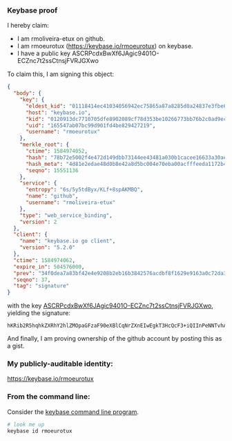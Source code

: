 ### Keybase proof

I hereby claim:

  * I am rmoliveira-etux on github.
  * I am rmoeurotux (https://keybase.io/rmoeurotux) on keybase.
  * I have a public key ASCRPcdxBwXf6JAgic9401O-ECZnc7t2ssCtnsjFVRJGXwo

To claim this, I am signing this object:

```json
{
  "body": {
    "key": {
      "eldest_kid": "01118414ec41034056942ec75865a87a8285d0a24837e3fbe6805624016fe2aaffd70a",
      "host": "keybase.io",
      "kid": "0120913dc7710705dfe8902089cf78d353be10266773bb76b2c0ad9ec8c55512465f0a",
      "uid": "165547ab07bc99d901fd4be829427219",
      "username": "rmoeurotux"
    },
    "merkle_root": {
      "ctime": 1584974052,
      "hash": "78b72e5002f4e472d149dbb73144ee43481a030b1cacee16633a30ae9afbc3c85701712da1e18fb05586fea65a421d952051c51be891af6f766b4f7527d50f8c",
      "hash_meta": "4d81e2edae48d0b8e42a8d5bc004e70eba00acfffeeda1172b43aee9e29feba9",
      "seqno": 15551136
    },
    "service": {
      "entropy": "6s/5y5tdByx/KLf+8spAKMBQ",
      "name": "github",
      "username": "rmoliveira-etux"
    },
    "type": "web_service_binding",
    "version": 2
  },
  "client": {
    "name": "keybase.io go client",
    "version": "5.2.0"
  },
  "ctime": 1584974062,
  "expire_in": 504576000,
  "prev": "34f0dea7a83bf42e4e9208b2eb16b3842576acdbf8f1629e9163a0c72da32cf1",
  "seqno": 37,
  "tag": "signature"
}
```

with the key [ASCRPcdxBwXf6JAgic9401O-ECZnc7t2ssCtnsjFVRJGXwo](https://keybase.io/rmoeurotux), yielding the signature:

```
hKRib2R5hqhkZXRhY2hlZMOpaGFzaF90eXBlCqNrZXnEIwEgkT3HcQcF3+iQIInPeNNTvhAmZ3O7drLArZ7IxVUSRl8Kp3BheWxvYWTESpcCJcQgNPDep6g79C5Okgiy6xazhCV2rNv48WKekWOgxy2jLPHEICi1l2R86FC/AWvtDgOQwPxXpMTzlaI3ou7Uqo91KKJ0AgHCo3NpZ8RAhgLrKAXc3WklzKcvIXRbz70qt3gsdU6ku4T00AM3FsvpkBj2QQvp1779PkDiiPBtAgTiQl1TQ+wxMESoHu/OA6hzaWdfdHlwZSCkaGFzaIKkdHlwZQildmFsdWXEIHb2DHoxRzjopP8MGLZUiB8LUr8Brl8T0SRElfrny3Sfo3RhZ80CAqd2ZXJzaW9uAQ==

```

And finally, I am proving ownership of the github account by posting this as a gist.

### My publicly-auditable identity:

https://keybase.io/rmoeurotux

### From the command line:

Consider the [keybase command line program](https://keybase.io/download).

```bash
# look me up
keybase id rmoeurotux
```

